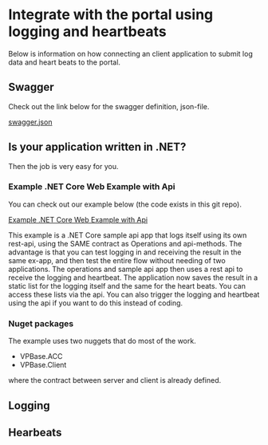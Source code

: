 # Integrate with the portal using logging and heartbeats
Below is information on how connecting an client application to submit log data and heart beats to the portal.

## Swagger

Check out the link below for the swagger definition, json-file.

[swagger.json](https://github.com/VoidPointerAB/VPBase.OperatingPortal.Docs/blob/master/getting-started/integrate/swagger.json)

## Is your application written in .NET?
Then the job is very easy for you. 

### Example .NET Core Web Example with Api
You can check out our example below (the code exists in this git repo).

[Example .NET Core Web Example with Api](https://github.com/VoidPointerAB/VPBase.OperatingPortal.Docs/tree/master/example-code/client-and-api/OperatingPortal.NetCore.WebExampleApi)

This example is a .NET Core sample api app that logs itself using its own rest-api, using the SAME contract as Operations and api-methods.
The advantage is that you can test logging in and receiving the result in the same ex-app, and then test the entire flow without needing of two applications.
The operations and sample api app then uses a rest api to receive the logging and heartbeat.
The application now saves the result in a static list for the logging itself and the same for the heart beats. You can access these lists via the api.
You can also trigger the logging and heartbeat using the api if you want to do this instead of coding.






### Nuget packages
The example uses two nuggets that do most of the work.

- VPBase.ACC
- VPBase.Client


where the contract between server and client is already defined.



## Logging

## Hearbeats
